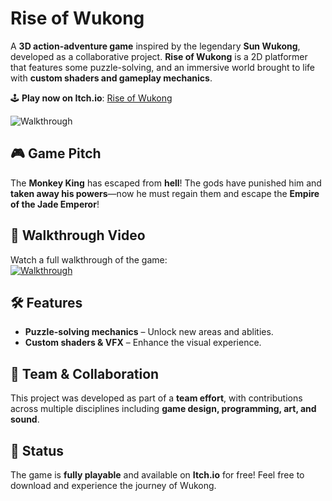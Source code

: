 # Rise of Wukong  

A **3D action-adventure game** inspired by the legendary **Sun Wukong**, developed as a collaborative project. 
**Rise of Wukong** is a 2D platformer that features some puzzle-solving, and an immersive world brought to life with **custom shaders and gameplay mechanics**.  

🕹️ **Play now on Itch.io**: [Rise of Wukong](https://artfx-school.itch.io/rise-of-wukong)  

![Walkthrough](https://github.com/user-attachments/assets/4a22c2a3-516e-4751-95a5-8aab0c439cb5)


## 🎮 Game Pitch  

The **Monkey King** has escaped from **hell**! The gods have punished him and **taken away his powers**—now he must regain them and escape the **Empire of the Jade Emperor**! 

## 🎥 Walkthrough Video  

Watch a full walkthrough of the game:  
[![Walkthrough](https://img.youtube.com/vi/VzKrcQnfAv0/0.jpg)](https://www.youtube.com/watch?v=VzKrcQnfAv0)  

## 🛠️ Features  

- **Puzzle-solving mechanics** – Unlock new areas and ablities.  
- **Custom shaders & VFX** – Enhance the visual experience.

## 👥 Team & Collaboration  

This project was developed as part of a **team effort**, with contributions across multiple disciplines including **game design, programming, art, and sound**.  

## 📌 Status  

The game is **fully playable** and available on **Itch.io** for free! Feel free to download and experience the journey of Wukong.  
